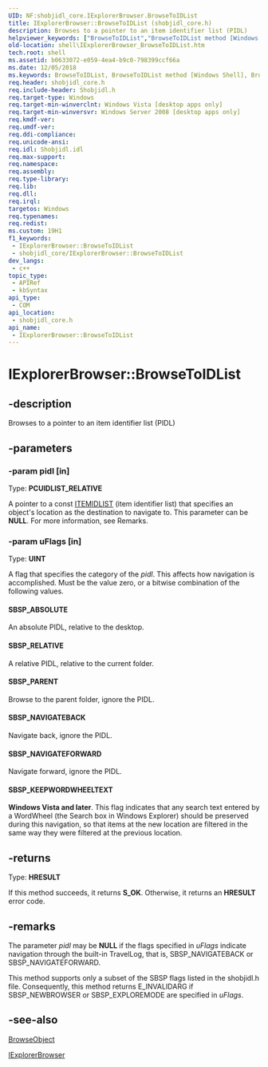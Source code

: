 ```yaml
---
UID: NF:shobjidl_core.IExplorerBrowser.BrowseToIDList
title: IExplorerBrowser::BrowseToIDList (shobjidl_core.h)
description: Browses to a pointer to an item identifier list (PIDL)
helpviewer_keywords: ["BrowseToIDList","BrowseToIDList method [Windows Shell]","BrowseToIDList method [Windows Shell]","IExplorerBrowser interface","IExplorerBrowser interface [Windows Shell]","BrowseToIDList method","IExplorerBrowser.BrowseToIDList","IExplorerBrowser::BrowseToIDList","SBSP_ABSOLUTE","SBSP_KEEPWORDWHEELTEXT","SBSP_NAVIGATEBACK","SBSP_NAVIGATEFORWARD","SBSP_PARENT","SBSP_RELATIVE","_shell_IExplorerBrowser_BrowseToIDList","shell.IExplorerBrowser_BrowseToIDList","shobjidl_core/IExplorerBrowser::BrowseToIDList"]
old-location: shell\IExplorerBrowser_BrowseToIDList.htm
tech.root: shell
ms.assetid: b0633072-e059-4ea4-b9c0-798399ccf66a
ms.date: 12/05/2018
ms.keywords: BrowseToIDList, BrowseToIDList method [Windows Shell], BrowseToIDList method [Windows Shell],IExplorerBrowser interface, IExplorerBrowser interface [Windows Shell],BrowseToIDList method, IExplorerBrowser.BrowseToIDList, IExplorerBrowser::BrowseToIDList, SBSP_ABSOLUTE, SBSP_KEEPWORDWHEELTEXT, SBSP_NAVIGATEBACK, SBSP_NAVIGATEFORWARD, SBSP_PARENT, SBSP_RELATIVE, _shell_IExplorerBrowser_BrowseToIDList, shell.IExplorerBrowser_BrowseToIDList, shobjidl_core/IExplorerBrowser::BrowseToIDList
req.header: shobjidl_core.h
req.include-header: Shobjidl.h
req.target-type: Windows
req.target-min-winverclnt: Windows Vista [desktop apps only]
req.target-min-winversvr: Windows Server 2008 [desktop apps only]
req.kmdf-ver: 
req.umdf-ver: 
req.ddi-compliance: 
req.unicode-ansi: 
req.idl: Shobjidl.idl
req.max-support: 
req.namespace: 
req.assembly: 
req.type-library: 
req.lib: 
req.dll: 
req.irql: 
targetos: Windows
req.typenames: 
req.redist: 
ms.custom: 19H1
f1_keywords:
 - IExplorerBrowser::BrowseToIDList
 - shobjidl_core/IExplorerBrowser::BrowseToIDList
dev_langs:
 - c++
topic_type:
 - APIRef
 - kbSyntax
api_type:
 - COM
api_location:
 - shobjidl_core.h
api_name:
 - IExplorerBrowser::BrowseToIDList
---
```


# IExplorerBrowser::BrowseToIDList


## -description

Browses to a pointer to an item identifier list (PIDL)

## -parameters

### -param pidl [in]

Type: <b>PCUIDLIST_RELATIVE</b>

A pointer to a const <a href="/windows/desktop/api/shtypes/ns-shtypes-itemidlist">ITEMIDLIST</a> (item identifier list) that specifies an object's location as the destination to navigate to. This parameter can be <b>NULL</b>. For more information, see Remarks.

### -param uFlags [in]

Type: <b>UINT</b>

A flag that specifies the category of the <i>pidl</i>. This affects how navigation is accomplished. Must be the value zero, or a bitwise combination of the following values.



#### SBSP_ABSOLUTE

An absolute PIDL, relative to the desktop.



#### SBSP_RELATIVE

A relative PIDL, relative to the current folder.



#### SBSP_PARENT

Browse to the parent folder, ignore the PIDL.



#### SBSP_NAVIGATEBACK

Navigate back, ignore the PIDL.



#### SBSP_NAVIGATEFORWARD

Navigate forward, ignore the PIDL.





#### SBSP_KEEPWORDWHEELTEXT

<b>Windows Vista and later</b>. This flag indicates that any search text entered by a WordWheel (the Search box in Windows Explorer) should be preserved during this navigation, so that items at the new location are filtered in the same way they were filtered at the previous location.

## -returns

Type: <b>HRESULT</b>

If this method succeeds, it returns <b xmlns:loc="http://microsoft.com/wdcml/l10n">S_OK</b>. Otherwise, it returns an <b xmlns:loc="http://microsoft.com/wdcml/l10n">HRESULT</b> error code.

## -remarks

The parameter <i>pidl</i> may be <b>NULL</b> if the flags specified in <i>uFlags</i> indicate navigation through the built-in TravelLog, that is, SBSP_NAVIGATEBACK or SBSP_NAVIGATEFORWARD.

 This method supports only a subset of the SBSP flags listed in the shobjidl.h file. Consequently, this method returns E_INVALIDARG if SBSP_NEWBROWSER or SBSP_EXPLOREMODE are specified in <i>uFlags</i>.

## -see-also

<a href="/windows/desktop/api/shobjidl_core/nf-shobjidl_core-ishellbrowser-browseobject">BrowseObject</a>



<a href="/windows/desktop/api/shobjidl_core/nn-shobjidl_core-iexplorerbrowser">IExplorerBrowser</a>

